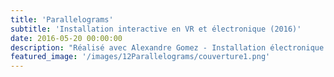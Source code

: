 ```yaml
---
title: 'Parallelograms'
subtitle: 'Installation interactive en VR et électronique (2016)'
date: 2016-05-20 00:00:00
description: "Réalisé avec Alexandre Gomez - Installation électronique et en VR, présentée à la semaine des arts de Paris 8"
featured_image: '/images/12Parallelograms/couverture1.png'
---
```


<div class="gallery" data-columns="6">
	
</div>